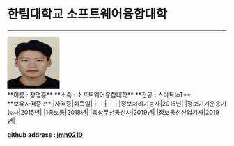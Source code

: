 # 한림대학교 소프트웨어융합대학
---
<div><img src = 증명사진.jpg height = 120 width = 120></div> 

<div>
**이름 : 장명홍**   
**소속 : 소프트웨어융합대학**   
**전공 : 스마트IoT**
</div>
**보유자격증 :**
|자격증|취득일|
|---|---|
|정보처리기능사|2015년|
|정보기기운용기능사|2015년|
|1종보통|2018년|
|육상무선통신사|2019년|
|정보통신산업기사|2019년|

**github address : [jmh0210][github]**

[github]:http://github.com/jmh0210
